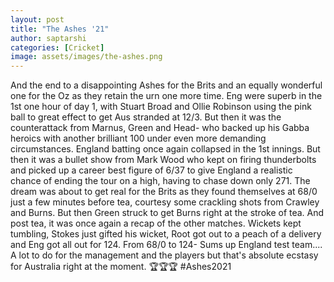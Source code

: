 ```yaml
---
layout: post
title: "The Ashes '21"
author: saptarshi
categories: [Cricket]
image: assets/images/the-ashes.png
---
```


And the end to a disappointing Ashes for the Brits and an equally wonderful one for the Oz as they retain the urn one more time.
Eng were superb in the 1st one hour of day 1, with Stuart Broad and Ollie Robinson using the pink ball to great effect to get Aus stranded at 12/3. But then it was the counterattack from Marnus, Green and Head- who backed up his Gabba heroics with another brilliant 100 under even more demanding circumstances.
England batting once again collapsed in the 1st innings. But then it was a bullet show from Mark Wood who kept on firing thunderbolts and picked up a career best figure of 6/37 to give England a realistic chance of ending the tour on a high, having to chase down only 271.
The dream was about to get real for the Brits as they found themselves at 68/0 just a few minutes before tea, courtesy some crackling shots from Crawley and Burns. But then Green struck to get Burns right at the stroke of tea. And post tea, it was once again a recap of the other matches. Wickets kept tumbling, Stokes just gifted his wicket, Root got out to a peach of a delivery and Eng got all out for 124.
From 68/0 to 124- Sums up England test team....
A lot to do for the management and the players but that's absolute ecstasy for Australia right at the moment.
🏆🏆🏆
#Ashes2021
